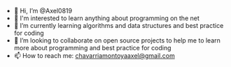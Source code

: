 - 👋 Hi, I’m @Axel0819
- 👀 I'm interested to learn anything about programming on the net
- 🌱 I’m currently learning algorithms and data structures and best practice for coding
- 💞️ I’m looking to collaborate on open source projects to help me to learn more about programming and best practice for coding
- 📫 How to reach me: chavarriamontoyaaxel@gmail.com

<!---
Axel0819/Axel0819 is a ✨ special ✨ repository because its `README.md` (this file) appears on your GitHub profile.
You can click the Preview link to take a look at your changes.
--->
